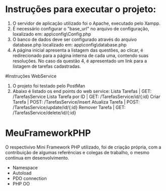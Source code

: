 # Instruções para executar o projeto:
1. O servidor de aplicação utilizado foi o Apache, executado pelo Xampp.
2. É necessário configurar o "base_url" no arquivo de configuração, loxalizado
em: app\config\Config.php
3. O banco de dados deve ser configurado através do arquivo database.php
localizado em: app\config\database.php
4. A página inicial apresenta a listagem das questões, ao clicar, é redirecionado
para a página interna de cada uma, contendo suas resoluções. No caso da questão 4,
é apresentado um link para a listagem de tarefas cadastradas.

#Instruções WebService
1. O projeto foi testado pelo PostMan
2. Abaixo é listado os end points do web service:
	Lista Tarefas | GET: /TarefasService
	Lista Tarefa por ID | GET: /TarefasService/id/{:id}
	Criar Tarefa | POST: /TarefasService/insert
	Atualiza Tarefa | POST: /TarefasService/update/id/{:id}
	Remover Tarefa | GET: /TarefasService/delete/id/{:id}

# MeuFrameworkPHP
O respectivivo Mini Framework PHP utilizado, foi de criação própria,
com a contribuição de algumas referências e colegas de trabalho, o mesmo
continua em desenvolvimento.

- Namespace
- Autoload
- PDO connection
- PHP OO
